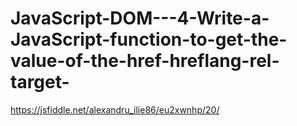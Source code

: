# JavaScript-DOM---4-Write-a-JavaScript-function-to-get-the-value-of-the-href-hreflang-rel-target-
https://jsfiddle.net/alexandru_ilie86/eu2xwnhp/20/
